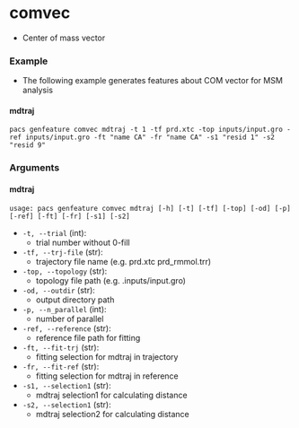 # comvec
- Center of mass vector

### Example
- The following example generates features about COM vector for MSM analysis

#### mdtraj
```shell
pacs genfeature comvec mdtraj -t 1 -tf prd.xtc -top inputs/input.gro -ref inputs/input.gro -ft "name CA" -fr "name CA" -s1 "resid 1" -s2 "resid 9"
```


### Arguments

#### mdtraj
```plaintext
usage: pacs genfeature comvec mdtraj [-h] [-t] [-tf] [-top] [-od] [-p] [-ref] [-ft] [-fr] [-s1] [-s2]
```

- `-t, --trial` (int):
  - trial number without 0-fill
- `-tf, --trj-file` (str):
  - trajectory file name (e.g. prd.xtc prd_rmmol.trr)
- `-top, --topology` (str):
  - topology file path (e.g. .inputs/input.gro)
- `-od, --outdir` (str):
  - output directory path
- `-p, --n_parallel` (int):
  - number of parallel
- `-ref, --reference` (str):
  - reference file path for fitting
- `-ft, --fit-trj` (str):
  - fitting selection for mdtraj in trajectory
- `-fr, --fit-ref` (str):
  - fitting selection for mdtraj in reference
- `-s1, --selection1` (str):
  - mdtraj selection1 for calculating distance
- `-s2, --selection1` (str):
  - mdtraj selection2 for calculating distance
